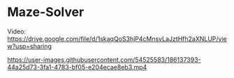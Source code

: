 # Maze-Solver
Video: https://drive.google.com/file/d/1skaqQoS3hjP4cMnsvLaJztHfh2aXNLUP/view?usp=sharing


https://user-images.githubusercontent.com/54525583/186137393-44a25d73-3fa1-4783-bf05-e204ecae8eb3.mp4

